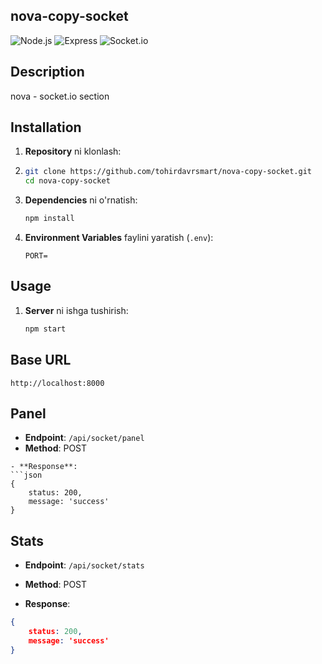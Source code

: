 ## nova-copy-socket

![Node.js](https://img.shields.io/badge/Node.js-339933?style=for-the-badge&logo=nodedotjs&logoColor=white)
![Express](https://img.shields.io/badge/Express-000000?style=for-the-badge&logo=express&logoColor=white)
![Socket.io](https://img.shields.io/badge/Socket.io-black?style=for-the-badge&logo=socket.io&logoColor=white)


## Description
nova - socket.io section

## Installation

1. **Repository** ni klonlash:
2.  ```sh
    git clone https://github.com/tohirdavrsmart/nova-copy-socket.git
    cd nova-copy-socket
    ```

2. **Dependencies** ni o'rnatish:

    ```sh
    npm install
    ```

3. **Environment Variables** faylini yaratish (`.env`):

    ```plaintext
    PORT=
    ```

## Usage

1. **Server** ni ishga tushirish:

    ```sh
    npm start
    ```


## Base URL
`http://localhost:8000`

## Panel
- **Endpoint**: `/api/socket/panel`
- **Method**: POST
```
- **Response**:
```json
{
    status: 200,
    message: 'success'
}
```

## Stats
- **Endpoint**: `/api/socket/stats`
- **Method**: POST

- **Response**:

```json
{
    status: 200,
    message: 'success'
}
```

